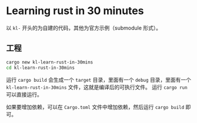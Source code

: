 # Learning rust in 30 minutes

以 `kl-` 开头的为自建的代码，其他为官方示例（submodule 形式）。

## 工程

```bash
cargo new kl-learn-rust-in-30mins
cd kl-learn-rust-in-30mins
``` 

运行 `cargo build` 会生成一个 `target` 目录，里面有一个 `debug` 目录，里面有一个 `kl-learn-rust-in-30mins`
文件，这就是编译后的可执行文件。
运行 `cargo run` 可以直接运行。

如果要增加依赖，可以在 `Cargo.toml` 文件中增加依赖，然后运行 `cargo build` 即可。
